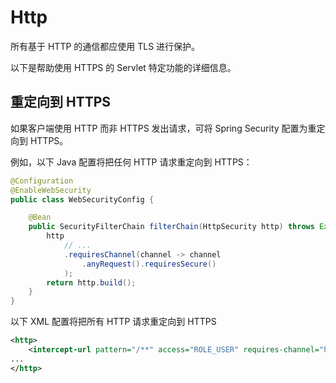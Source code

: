 # Http

所有基于 HTTP 的通信都应使用 TLS 进行保护。

以下是帮助使用 HTTPS 的 Servlet 特定功能的详细信息。

## 重定向到 HTTPS

如果客户端使用 HTTP 而非 HTTPS 发出请求，可将 Spring Security 配置为重定向到 HTTPS。

例如，以下 Java 配置将把任何 HTTP 请求重定向到 HTTPS：

```java
@Configuration
@EnableWebSecurity
public class WebSecurityConfig {

	@Bean
	public SecurityFilterChain filterChain(HttpSecurity http) throws Exception {
		http
			// ...
			.requiresChannel(channel -> channel
				.anyRequest().requiresSecure()
			);
		return http.build();
	}
}
```

以下 XML 配置将把所有 HTTP 请求重定向到 HTTPS

```xml
<http>
	<intercept-url pattern="/**" access="ROLE_USER" requires-channel="https"/>
...
</http>
```